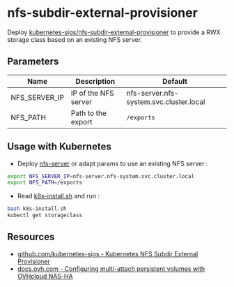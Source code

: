 # nfs-subdir-external-provisioner

Deploy [kubernetes-sigs/nfs-subdir-external-provisioner](https://github.com/kubernetes-sigs/nfs-subdir-external-provisioner#readme) to provide a RWX storage class based on an existing NFS server.

## Parameters

| Name          | Description          | Default                                 |
|---------------|----------------------|-----------------------------------------|
| NFS_SERVER_IP | IP of the NFS server | nfs-server.nfs-system.svc.cluster.local |
| NFS_PATH      | Path to the export   | `/exports`                              |

## Usage with Kubernetes

* Deploy [nfs-server](../nfs-server/README.md) or adapt params to use an existing NFS server :

```bash
export NFS_SERVER_IP=nfs-server.nfs-system.svc.cluster.local
export NFS_PATH=/exports
```

* Read [k8s-install.sh](k8s-install.sh) and run :

```bash
bash k8s-install.sh
kubectl get storageclass
```

## Resources

* [github.com/kubernetes-sigs - Kubernetes NFS Subdir External Provisioner](https://github.com/kubernetes-sigs/nfs-subdir-external-provisioner#kubernetes-nfs-subdir-external-provisioner)
* [docs.ovh.com - Configuring multi-attach persistent volumes with OVHcloud NAS-HA](https://docs.ovh.com/gb/en/kubernetes/configuring-multi-attach-persistent-volumes-with-ovhcloud-nas-ha/)

